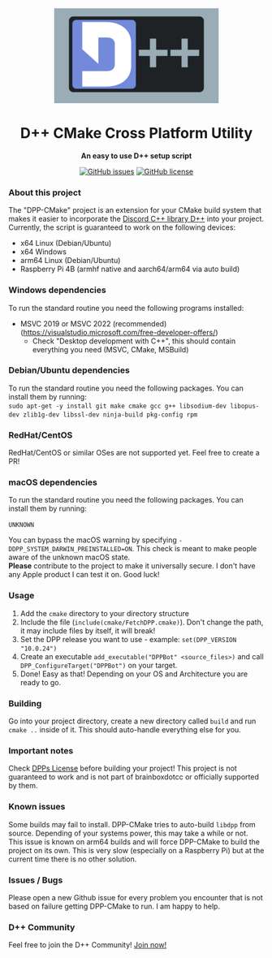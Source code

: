 <div align="center"><img src="https://github.com/brainboxdotcc/DPP/blob/master/docpages/DPP-markdown-logo.png?raw=true"/>
<h1>D++ CMake Cross Platform Utility</h1>
    <b>
        <p>An easy to use D++ setup script</p>
    </b>

[![GitHub issues](https://img.shields.io/github/issues/Andosius/DPP-CMake)](https://github.com/Andosius/DPP-CMake/issues)
[![GitHub license](https://img.shields.io/github/license/Andosius/DPP-CMake?color=brightgreen)](https://github.com/Andosius/DPP-CMake/blob/main/LICENSE)
</div>
  
### About this project
The "DPP-CMake" project is an extension for your CMake build system that makes it easier to incorporate the [Discord C++ library D++](https://github.com/brainboxdotcc/DPP) into your project.
Currently, the script is guaranteed to work on the following devices:
- x64 Linux (Debian/Ubuntu)
- x64 Windows
- arm64 Linux (Debian/Ubuntu)
- Raspberry Pi 4B (armhf native and aarch64/arm64 via auto build)

### Windows dependencies
To run the standard routine you need the following programs installed:
- MSVC 2019 or MSVC 2022 (recommended) (https://visualstudio.microsoft.com/free-developer-offers/)
	- Check "Desktop development with C++", this should contain everything you need (MSVC, CMake, MSBuild)

### Debian/Ubuntu dependencies
To run the standard routine you need the following packages. You can install them by running:  
`sudo apt-get -y install git make cmake gcc g++ libsodium-dev libopus-dev zlib1g-dev libssl-dev ninja-build pkg-config rpm`

### RedHat/CentOS
RedHat/CentOS or similar OSes are not supported yet. Feel free to create a PR!

### macOS dependencies
To run the standard routine you need the following packages. You can install them by running:  

`UNKNOWN`

You can bypass the macOS warning by specifying `-DDPP_SYSTEM_DARWIN_PREINSTALLED=ON`. This check is meant to make people aware of the unknown macOS state.  
**Please** contribute to the project to make it universally secure. I don't have any Apple product I can test it on. Good luck!

### Usage
1. Add the `cmake` directory to your directory structure
2. Include the file (`include(cmake/FetchDPP.cmake)`). Don't change the path, it may include files by itself, it will break!
2. Set the DPP release you want to use - example: `set(DPP_VERSION "10.0.24")`
2. Create an executable `add_executable("DPPBot" <source_files>)` and call `DPP_ConfigureTarget("DPPBot")` on your target. 
5. Done! Easy as that! Depending on your OS and Architecture you are ready to go.

### Building
Go into your project directory, create a new directory called `build` and run `cmake ..` inside of it.
This should auto-handle everything else for you.

### Important notes
Check [DPPs License](https://github.com/brainboxdotcc/DPP/blob/master/LICENSE) before building your project!
This project is not guaranteed to work and is not part of brainboxdotcc or officially supported by them.

### Known issues
Some builds may fail to install. DPP-CMake tries to auto-build `libdpp` from source. Depending of your systems power, this may take a while or not.  
This issue is known on arm64 builds and will force DPP-CMake to build the project on its own.
This is very slow (especially on a Raspberry Pi) but at the current time there is no other solution.
  
### Issues / Bugs
Please open a new Github issue for every problem you encounter that is not based on failure getting DPP-CMake to run. I am happy to help.
  
### D++ Community
Feel free to join the D++ Community!
[Join now!](https://discord.com/invite/dpp)